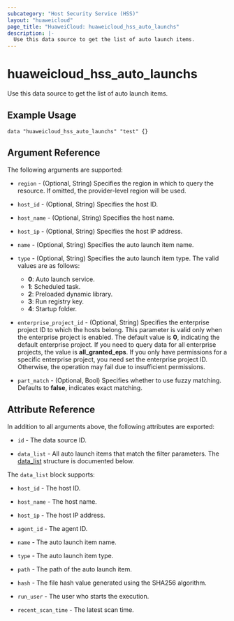 ```yaml
---
subcategory: "Host Security Service (HSS)"
layout: "huaweicloud"
page_title: "HuaweiCloud: huaweicloud_hss_auto_launchs"
description: |-
  Use this data source to get the list of auto launch items.
---
```


# huaweicloud_hss_auto_launchs

Use this data source to get the list of auto launch items.

## Example Usage

```hcl
data "huaweicloud_hss_auto_launchs" "test" {}
```

## Argument Reference

The following arguments are supported:

* `region` - (Optional, String) Specifies the region in which to query the resource.
  If omitted, the provider-level region will be used.

* `host_id` - (Optional, String) Specifies the host ID.

* `host_name` - (Optional, String) Specifies the host name.

* `host_ip` - (Optional, String) Specifies the host IP address.

* `name` - (Optional, String) Specifies the auto launch item name.

* `type` - (Optional, String) Specifies the auto launch item type.
  The valid values are as follows:
  + **0**: Auto launch service.
  + **1**: Scheduled task.
  + **2**: Preloaded dynamic library.
  + **3**: Run registry key.
  + **4**: Startup folder.

* `enterprise_project_id` - (Optional, String) Specifies the enterprise project ID to which the hosts belong.
  This parameter is valid only when the enterprise project is enabled.
  The default value is **0**, indicating the default enterprise project.
  If you need to query data for all enterprise projects, the value is **all_granted_eps**.
  If you only have permissions for a specific enterprise project, you need set the enterprise project ID. Otherwise,
  the operation may fail due to insufficient permissions.

* `part_match` - (Optional, Bool) Specifies whether to use fuzzy matching.
  Defaults to **false**, indicates exact matching.

## Attribute Reference

In addition to all arguments above, the following attributes are exported:

* `id` - The data source ID.

* `data_list` - All auto launch items that match the filter parameters.
  The [data_list](#data_list_struct) structure is documented below.

<a name="data_list_struct"></a>
The `data_list` block supports:

* `host_id` - The host ID.

* `host_name` - The host name.

* `host_ip` - The host IP address.

* `agent_id` - The agent ID.

* `name` - The auto launch item name.

* `type` - The auto launch item type.

* `path` - The path of the auto launch item.

* `hash` - The file hash value generated using the SHA256 algorithm.

* `run_user` - The user who starts the execution.

* `recent_scan_time` - The latest scan time.
